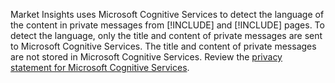 Market Insights uses Microsoft Cognitive Services to detect the language of the content in private messages from [!INCLUDE[](tn-twitter.md)] and [!INCLUDE[](tn-facebook.md)] pages. To detect the language, only the title and content of private messages are sent to Microsoft Cognitive Services. The title and content of private messages are not stored in Microsoft Cognitive Services. Review the [privacy statement for Microsoft Cognitive Services](https://go.microsoft.com/fwlink/p/?linkid=867081).
